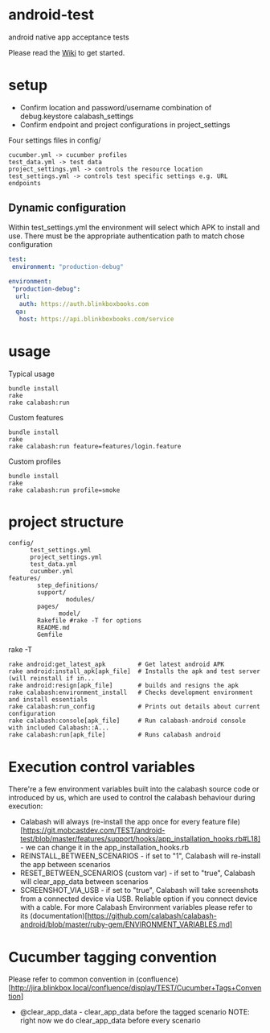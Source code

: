 android-test
============

android native app acceptance tests

Please read the [Wiki](https://git.mobcastdev.com/TEST/android-test/wiki) to get started.


setup
=====
- Confirm location and password/username combination of debug.keystore calabash_settings
- Confirm endpoint and project configurations in project_settings

Four settings files in config/
```
cucumber.yml -> cucumber profiles
test_data.yml -> test data
project_settings.yml -> controls the resource location
test_settings.yml -> controls test specific settings e.g. URL endpoints
```
Dynamic configuration
---------------------
Within test_settings.yml the environment will select which APK to install and use.
There must be the appropriate authentication path to match chose configuration


```yaml
test:
 environment: "production-debug"
 
environment:
 "production-debug":
  url:
   auth: https://auth.blinkboxbooks.com
  qa:
   host: https://api.blinkboxbooks.com/service
```
usage
=====

Typical usage
```
bundle install
rake 
rake calabash:run
```

Custom features
```
bundle install
rake 
rake calabash:run feature=features/login.feature
```

Custom profiles
```
bundle install
rake 
rake calabash:run profile=smoke
```

project structure
================

```shell
config/
	  test_settings.yml
	  project_settings.yml
	  test_data.yml
	  cucumber.yml
features/
		step_definitions/
		support/
				modules/
		pages/
		      model/
		Rakefile #rake -T for options
		README.md
		Gemfile
```

rake -T
```
rake android:get_latest_apk         # Get latest android APK
rake android:install_apk[apk_file]  # Installs the apk and test server (will reinstall if in...
rake android:resign[apk_file]       # builds and resigns the apk
rake calabash:environment_install   # Checks development environment and install essentials
rake calabash:run_config            # Prints out details about current configuration
rake calabash:console[apk_file]     # Run calabash-android console with included Calabash::A...
rake calabash:run[apk_file]         # Runs calabash android
```

Execution control variables
===========================
There're a few environment variables built into the calabash source code or introduced by us, which are used to control
 the calabash behaviour during execution:
 - Calabash will always (re-install the app once for every feature file)[https://git.mobcastdev.com/TEST/android-test/blob/master/features/support/hooks/app_installation_hooks.rb#L18] - we can change it in the app_installation_hooks.rb
 - REINSTALL_BETWEEN_SCENARIOS - if set to "1", Calabash will re-install the app between scenarios
 - RESET_BETWEEN_SCENARIOS (custom var) - if set to "true", Calabash will clear_app_data between scenarios
 - SCREENSHOT_VIA_USB - if set to "true", Calabash will take screenshots from a connected device via USB. Reliable option if you connect device with a cable.
 For more Calabash Environment variables please refer to its (documentation)[https://github.com/calabash/calabash-android/blob/master/ruby-gem/ENVIRONMENT_VARIABLES.md]

Cucumber tagging convention
===========================
Please refer to common convention in (confluence)[http://jira.blinkbox.local/confluence/display/TEST/Cucumber+Tags+Convention]
- @clear_app_data - clear_app_data before the tagged scenario
NOTE: right now we do clear_app_data before every scenario